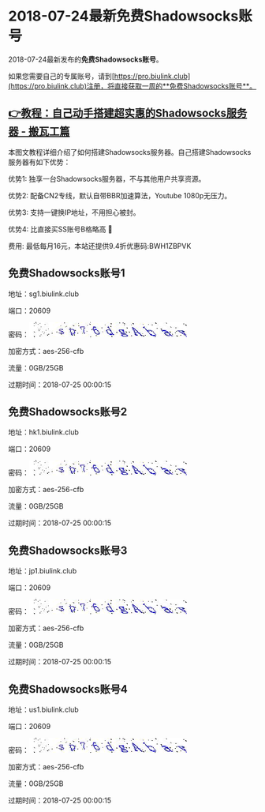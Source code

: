 # 2018-07-24最新**免费Shadowsocks账号**

2018-07-24最新发布的**免费Shadowsocks账号**。

如果您需要自己的专属账号，请到[https://pro.biulink.club](https://pro.biulink.club)注册，将直接获取一周的**免费Shadowsocks账号**。

## [👉教程：自己动手搭建超实惠的Shadowsocks服务器 - 搬瓦工篇](https://github.com/Biulink/ShadowsocksTutorials/blob/master/%E6%95%99%E6%82%A8%E8%87%AA%E5%B7%B1%E5%8A%A8%E6%89%8B%E6%90%AD%E5%BB%BA%E8%B6%85%E5%AE%9E%E6%83%A0%E7%9A%84Shadowsocks%E6%9C%8D%E5%8A%A1%E5%99%A8%20-%20%E6%90%AC%E7%93%A6%E5%B7%A5%E7%AF%87.md)
  
  本图文教程详细介绍了如何搭建Shadowsocks服务器。自己搭建Shadowsocks服务器有如下优势：

  优势1: 独享一台Shadowsocks服务器，不与其他用户共享资源。

  优势2: 配备CN2专线，默认自带BBR加速算法，Youtube 1080p无压力。

  优势3: 支持一键换IP地址，不用担心被封。

  优势4: 比直接买SS账号B格略高 🙂

  费用: 最低每月16元，本站还提供9.4折优惠码:BWH1ZBPVK  
## 免费Shadowsocks账号1

地址：sg1.biulink.club

端口：20609

密码：![免费Shadowsocks账号密码](../password/282df68a-bba1-45d7-8814-d28aedf863d3.jpg)

加密方式：aes-256-cfb

流量：0GB/25GB

过期时间：2018-07-25 00:00:15

## 免费Shadowsocks账号2

地址：hk1.biulink.club

端口：20609

密码：![免费Shadowsocks账号密码](../password/282df68a-bba1-45d7-8814-d28aedf863d3.jpg)

加密方式：aes-256-cfb

流量：0GB/25GB

过期时间：2018-07-25 00:00:15

## 免费Shadowsocks账号3

地址：jp1.biulink.club

端口：20609

密码：![免费Shadowsocks账号密码](../password/282df68a-bba1-45d7-8814-d28aedf863d3.jpg)

加密方式：aes-256-cfb

流量：0GB/25GB

过期时间：2018-07-25 00:00:15

## 免费Shadowsocks账号4

地址：us1.biulink.club

端口：20609

密码：![免费Shadowsocks账号密码](../password/282df68a-bba1-45d7-8814-d28aedf863d3.jpg)

加密方式：aes-256-cfb

流量：0GB/25GB

过期时间：2018-07-25 00:00:15


